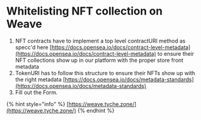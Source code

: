 # Whitelisting NFT collection on Weave

1. NFT contracts have to implement a top level contractURI method as specc'd here [https://docs.opensea.io/docs/contract-level-metadata](https://docs.opensea.io/docs/contract-level-metadata) to ensure their NFT collections show up in our platform with the proper store front metadata
2. TokenURI has to follow this structure to ensure their NFTs show up with the right metadata [https://docs.opensea.io/docs/metadata-standards](https://docs.opensea.io/docs/metadata-standards)
3. Fill out the Form.&#x20;



{% hint style="info" %}
[https://weave.tyche.zone/](https://weave.tyche.zone/)
{% endhint %}

